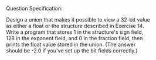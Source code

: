 Question Specification:  
  
Design a union that makes it possible to view a 32-bit value  
as either a float or the structure described in Exercise 14.  
Write a program that stores 1 in the structure's sign field,  
128 in the exponent field, and 0 in the fraction field, then  
prints the float value stored in the union. (The answer  
should be -2.0 if you've set up the bit fields correctly.)